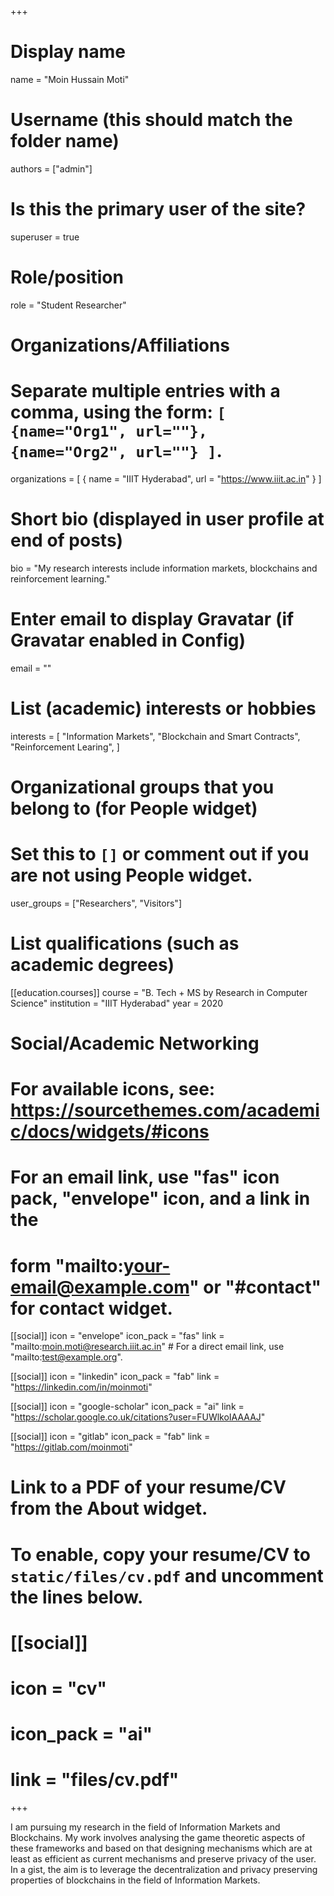 +++
# Display name
name = "Moin Hussain Moti"

# Username (this should match the folder name)
authors = ["admin"]

# Is this the primary user of the site?
superuser = true

# Role/position
role = "Student Researcher"

# Organizations/Affiliations
#   Separate multiple entries with a comma, using the form: `[ {name="Org1", url=""}, {name="Org2", url=""} ]`.
organizations = [ { name = "IIIT Hyderabad", url = "https://www.iiit.ac.in" } ]

# Short bio (displayed in user profile at end of posts)
bio = "My research interests include information markets, blockchains and reinforcement learning."

# Enter email to display Gravatar (if Gravatar enabled in Config)
email = ""

# List (academic) interests or hobbies
interests = [
  "Information Markets",
  "Blockchain and Smart Contracts",
  "Reinforcement Learing",
]

# Organizational groups that you belong to (for People widget)
#   Set this to `[]` or comment out if you are not using People widget.
user_groups = ["Researchers", "Visitors"]

# List qualifications (such as academic degrees)
[[education.courses]]
  course = "B. Tech + MS by Research in Computer Science"
  institution = "IIIT Hyderabad"
  year = 2020

# Social/Academic Networking
# For available icons, see: https://sourcethemes.com/academic/docs/widgets/#icons
#   For an email link, use "fas" icon pack, "envelope" icon, and a link in the
#   form "mailto:your-email@example.com" or "#contact" for contact widget.

[[social]]
  icon = "envelope"
  icon_pack = "fas"
  link = "mailto:moin.moti@research.iiit.ac.in"  # For a direct email link, use "mailto:test@example.org".

[[social]]
  icon = "linkedin"
  icon_pack = "fab"
  link = "https://linkedin.com/in/moinmoti"

[[social]]
  icon = "google-scholar"
  icon_pack = "ai"
  link = "https://scholar.google.co.uk/citations?user=FUWlkoIAAAAJ"

[[social]]
  icon = "gitlab"
  icon_pack = "fab"
  link = "https://gitlab.com/moinmoti"

# Link to a PDF of your resume/CV from the About widget.
# To enable, copy your resume/CV to `static/files/cv.pdf` and uncomment the lines below.
# [[social]]
#   icon = "cv"
#   icon_pack = "ai"
#   link = "files/cv.pdf"

+++

I am pursuing my research in the field of Information Markets and Blockchains. My work involves analysing the game theoretic aspects of these frameworks and based on that designing mechanisms which are at least as efficient as current mechanisms and preserve privacy of the user. In a gist, the aim is to leverage the decentralization and privacy preserving properties of blockchains in the field of Information Markets.
